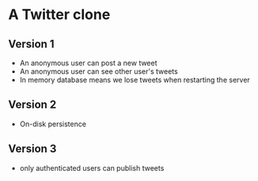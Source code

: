 # A Twitter clone

## Version 1
- An anonymous user can post a new tweet
- An anonymous user can see other user's tweets
- In memory database means we lose tweets when restarting the server

## Version 2
- On-disk persistence

## Version 3
- only authenticated users can publish tweets

